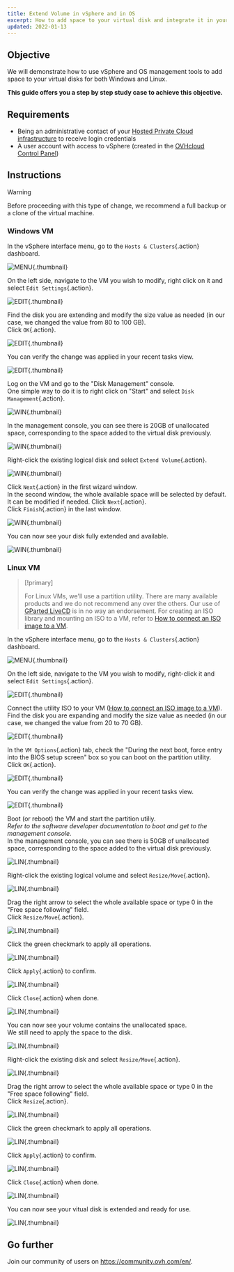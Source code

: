 ```yaml
---
title: Extend Volume in vSphere and in OS
excerpt: How to add space to your virtual disk and integrate it in your VM
updated: 2022-01-13
---
```


## Objective

We will demonstrate how to use vSphere and OS management tools to add space to your virtual disks for both Windows and Linux.

**This guide offers you a step by step study case to achieve this objective.**

## Requirements

- Being an administrative contact of your [Hosted Private Cloud infrastructure](https://www.ovhcloud.com/en-au/enterprise/products/hosted-private-cloud/) to receive login credentials
- A user account with access to vSphere (created in the [OVHcloud Control Panel](https://ca.ovh.com/auth/?action=gotomanager&from=https://www.ovh.com.au/&ovhSubsidiary=au))

## Instructions

> [!warning]
>
> Before proceeding with this type of change, we recommend a full backup or a clone of the virtual machine.
>

### Windows VM

In the vSphere interface menu, go to the `Hosts & Clusters`{.action} dashboard.

![MENU](images_en01dash.png){.thumbnail}

On the left side, navigate to the VM you wish to modify, right click on it and select `Edit Settings`{.action}.

![EDIT](en02vm.png){.thumbnail}

Find the disk you are extending and modify the size value as needed (in our case, we changed the value from 80 to 100 GB).<br>
Click `OK`{.action}.

![EDIT](en03hdd.png){.thumbnail}

You can verify the change was applied in your recent tasks view.

![EDIT](en04task.png){.thumbnail}

Log on the VM and go to the "Disk Management" console.<br>
One simple way to do it is to right click on "Start" and select `Disk Management`{.action}.

![WIN](en05start.png){.thumbnail}

In the management console, you can see there is 20GB of unallocated space, corresponding to the space added to the virtual disk previously.

![WIN](en06unallocated.png){.thumbnail}

Right-click the existing logical disk and select `Extend Volume`{.action}.

![WIN](en07extend.png){.thumbnail}

Click `Next`{.action} in the first wizard window.<br>
In the second window, the whole available space will be selected by default. It can be modified if needed. Click `Next`{.action}.<br>
Click `Finish`{.action} in the last window.

![WIN](en08wiz.png){.thumbnail}

You can now see your disk fully extended and available.

![WIN](en09done.png){.thumbnail}

### Linux VM

> [!primary]
>
> For Linux VMs, we'll use a partition utility. There are many available products and we do not recommend any over the others. Our use of [GParted LiveCD](http://gparted.sourceforge.net/livecd.php) is in no way an endorsement.
> For creating an ISO library and mounting an ISO to a VM, refer to [How to connect an ISO image to a VM](how_to_connect_an_iso_image_to_a_vm1.).

In the vSphere interface menu, go to the `Hosts & Clusters`{.action} dashboard.

![MENU](images_en01dash.png){.thumbnail}

On the left side, navigate to the VM you wish to modify, right-click it and select `Edit Settings`{.action}.

![EDIT](en10vm.png){.thumbnail}

Connect the utility ISO to your VM ([How to connect an ISO image to a VM](how_to_connect_an_iso_image_to_a_vm1.)).<br> 
Find the disk you are expanding and modify the size value as needed (in our case, we changed the value from 20 to 70 GB).<br>

![EDIT](en11hdd.png){.thumbnail}

In the `VM Options`{.action} tab, check the "During the next boot, force entry into the BIOS setup screen" box so you can boot on the partition utility.<br>
Click `OK`{.action}.

![EDIT](en12bios.png){.thumbnail}

You can verify the change was applied in your recent tasks view.

![EDIT](en13task.png){.thumbnail}

Boot (or reboot) the VM and start the partition utiliy.<br>
*Refer to the software developer documentation to boot and get to the management console.*<br>
In the management console, you can see there is 50GB of unallocated space, corresponding to the space added to the virtual disk previously.

![LIN](en14unallocated.png){.thumbnail}

Right-click the existing logical volume and select `Resize/Move`{.action}.

![LIN](en15extend.png){.thumbnail}

Drag the right arrow to select the whole available space or type 0 in the "Free space following" field.<br>
Click `Resize/Move`{.action}.

![LIN](en16wiz.png){.thumbnail}

Click the green checkmark to apply all operations.

![LIN](en17apply.png){.thumbnail}

Click `Apply`{.action} to confirm.

![LIN](en18confirm.png){.thumbnail}

Click `Close`{.action} when done.

![LIN](en19close.png){.thumbnail}

You can now see your volume contains the unallocated space.<br>
We still need to apply the space to the disk.

![LIN](en20disk.png){.thumbnail}

Right-click the existing disk and select `Resize/Move`{.action}.

![LIN](en21extend.png){.thumbnail}

Drag the right arrow to select the whole available space or type 0 in the "Free space following" field.<br>
Click `Resize`{.action}.

![LIN](en22wiz.png){.thumbnail}

Click the green checkmark to apply all operations.

![LIN](en23apply.png){.thumbnail}

Click `Apply`{.action} to confirm.

![LIN](en18confirm.png){.thumbnail}

Click `Close`{.action} when done.

![LIN](en19close.png){.thumbnail}

You can now see your vitual disk is extended and ready for use.<br>

![LIN](en24done.png){.thumbnail}

## Go further

Join our community of users on <https://community.ovh.com/en/>.
